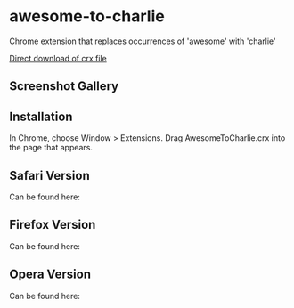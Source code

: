 awesome-to-charlie
=============

Chrome extension that replaces occurrences of 'awesome' with 'charlie'

[Direct download of crx file](https://github.com/cbladd/awesome-to-charlie/blob/master/AwesomeToCharlie.crx?raw=true)



Screenshot Gallery
------------------



Installation
------------

In Chrome, choose Window > Extensions.  Drag AwesomeToCharlie.crx into the page that appears.

Safari Version
--------------

Can be found here: 

Firefox Version
---------------

Can be found here: 


Opera Version
---------------

Can be found here: 
